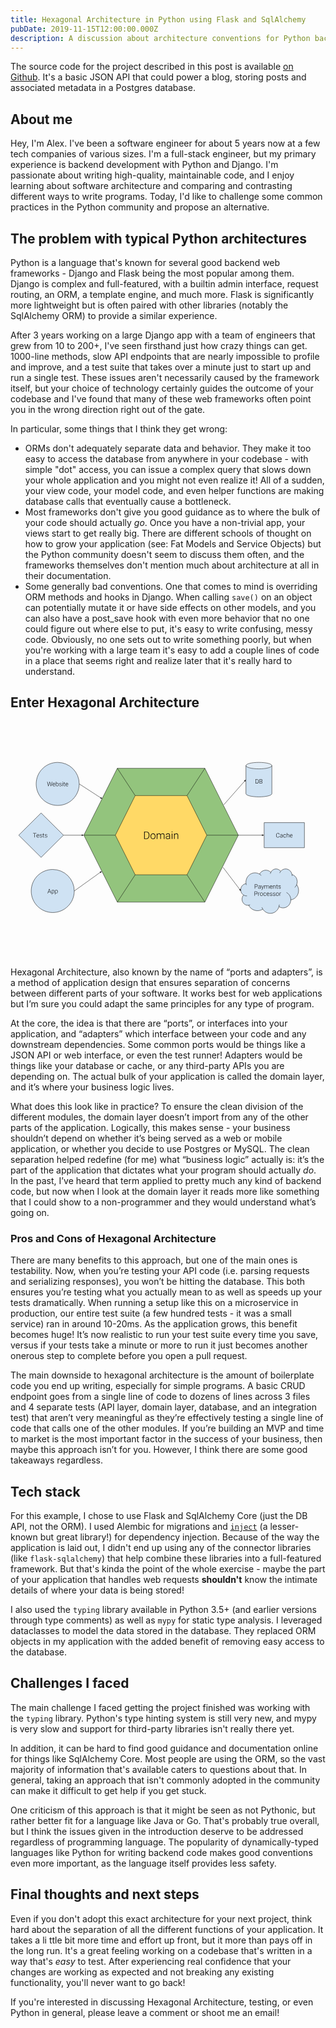 ```yaml
---
title: Hexagonal Architecture in Python using Flask and SqlAlchemy
pubDate: 2019-11-15T12:00:00.000Z
description: A discussion about architecture conventions for Python backends.
---
```


The source code for the project described in this post is available [on Github](https://github.com/alex-grover/hexagonal-architecture-python). It's a basic JSON API that could power a blog, storing posts and associated metadata in a Postgres database.

## About me

Hey, I'm Alex. I've been a software engineer for about 5 years now at a few tech companies of various sizes. I'm a full-stack engineer, but my primary experience is backend development with Python and Django. I'm passionate about writing high-quality, maintainable code, and I enjoy learning about software architecture and comparing and contrasting different ways to write programs. Today, I'd like to challenge some common practices in the Python community and propose an alternative.

## The problem with typical Python architectures

Python is a language that's known for several good backend web frameworks - Django and Flask being the most popular among them. Django is complex and full-featured, with a builtin admin interface, request routing, an ORM, a template engine, and much more. Flask is significantly more lightweight but is often paired with other libraries (notably the SqlAlchemy ORM) to provide a similar experience.

After 3 years working on a large Django app with a team of engineers that grew from 10 to 200+, I've seen firsthand just how crazy things can get. 1000-line methods, slow API endpoints that are nearly impossible to profile and improve, and a test suite that takes over a minute just to start up and run a single test. These issues aren't necessarily caused by the framework itself, but your choice of technology certainly guides the outcome of your codebase and I've found that many of these web frameworks often point you in the wrong direction right out of the gate.

In particular, some things that I think they get wrong:

- ORMs don't adequately separate data and behavior. They make it too easy to access the database from anywhere in your codebase - with simple "dot" access, you can issue a complex query that slows down your whole application and you might not even realize it! All of a sudden, your view code, your model code, and even helper functions are making database calls that eventually cause a bottleneck.
- Most frameworks don't give you good guidance as to where the bulk of your code should actually _go_. Once you have a non-trivial app, your views start to get really big. There are different schools of thought on how to grow your application (see: Fat Models and Service Objects) but the Python community doesn't seem to discuss them often, and the frameworks themselves don't mention much about architecture at all in their documentation.
- Some generally bad conventions. One that comes to mind is overriding ORM methods and hooks in Django. When calling `save()` on an object can potentially mutate it or have side effects on other models, and you can also have a post_save hook with even more behavior that no one could figure out where else to put, it's easy to write confusing, messy code. Obviously, no one sets out to write something poorly, but when you're working with a large team it's easy to add a couple lines of code in a place that seems right and realize later that it's really hard to understand.

## Enter Hexagonal Architecture

<svg viewBox="0 0 960 720" fill="none" stroke-linecap="square" stroke-miterlimit="10" xmlns="http://www.w3.org/2000/svg">
  <clipPath id="a">
    <path d="M0 0h960v720H0V0z"/>
  </clipPath>
  <g clip-path="url(#a)">
    <path fill="none" d="M0 0h960v720H0z"/>
    <path
      fill="#93c47d"
      d="m223.546 346.113 101.968-203.937h266.867l101.968 203.937L592.381 550.05H325.514z"
      fill-rule="evenodd"
    />
    <path
      stroke="#000"
      stroke-linejoin="round"
      stroke-linecap="butt"
      d="m223.546 346.113 101.968-203.937h266.867l101.968 203.937L592.381 550.05H325.514z"
    />
    <path
      fill="#ffd966"
      d="M319.625 346.113 379.97 225.42h157.953l60.346 120.693-60.346 120.693H379.97z"
      fill-rule="evenodd"
    />
    <path
      stroke="#000"
      stroke-linejoin="round"
      stroke-linecap="butt"
      d="M319.625 346.113 379.97 225.42h157.953l60.346 120.693-60.346 120.693H379.97z"
    />
    <path
      fill="#000"
      d="M407.26 357.833v-22.75h6.36q2.796 0 5.015 1.281 2.219 1.266 3.453 3.64 1.25 2.376 1.25 5.407v2.094q0 3.047-1.234 5.406-1.235 2.36-3.485 3.64-2.234 1.282-5.14 1.282h-6.219zm1.922-21.11v19.485h4.312q3.594 0 5.766-2.375 2.172-2.39 2.172-6.453v-2q0-3.922-2.14-6.282-2.141-2.359-5.641-2.375h-4.47zm17.562 12.407q0-2.438.938-4.39.953-1.954 2.672-3.032 1.734-1.094 3.922-1.094 3.375 0 5.468 2.375 2.094 2.36 2.094 6.266v.39q0 2.453-.953 4.422-.938 1.953-2.656 3.016-1.719 1.062-3.922 1.062-3.36 0-5.469-2.359-2.094-2.375-2.094-6.281v-.375zm1.875.515q0 3.032 1.563 4.985 1.578 1.937 4.125 1.937 2.531 0 4.094-1.937 1.578-1.953 1.578-5.14v-.36q0-1.938-.719-3.547-.719-1.61-2.016-2.485-1.297-.89-2.968-.89-2.5 0-4.079 1.969-1.578 1.953-1.578 5.125v.343zm18.782-8.718.062 2.75q.938-1.532 2.344-2.297 1.406-.766 3.125-.766 4 0 5.078 3.281.906-1.578 2.422-2.422 1.515-.859 3.344-.859 5.437 0 5.546 5.938v11.28h-1.875v-11.14q-.015-2.265-.984-3.36-.953-1.093-3.125-1.093-2.016.031-3.406 1.313-1.39 1.265-1.547 3.093v11.188h-1.875v-11.281q-.016-2.172-1.031-3.235-1-1.078-3.094-1.078-1.766 0-3.031 1.016-1.266 1-1.875 2.984v11.594h-1.875v-16.906h1.797zm37.328 16.906q-.281-.797-.36-2.36-.984 1.282-2.515 1.985-1.516.687-3.219.687-2.438 0-3.953-1.359-1.5-1.36-1.5-3.438 0-2.468 2.047-3.906 2.062-1.437 5.734-1.437h3.39v-1.922q0-1.813-1.124-2.844-1.11-1.047-3.25-1.047-1.953 0-3.235 1-1.28 1-1.28 2.406l-1.876-.015q0-2.016 1.875-3.485 1.875-1.484 4.61-1.484 2.828 0 4.453 1.422 1.64 1.406 1.687 3.937v8q0 2.454.516 3.672v.188h-2zm-5.875-1.344q1.875 0 3.344-.906 1.484-.906 2.156-2.422v-3.719h-3.344q-2.797.031-4.375 1.031-1.578.985-1.578 2.72 0 1.421 1.047 2.359 1.062.937 2.75.937zm14.437 1.344h-1.875v-16.906h1.875v16.906zm-2.203-21.797q0-.531.344-.89.344-.376.937-.376.594 0 .938.375.36.36.36.891t-.36.89q-.344.36-.938.36-.593 0-.937-.36-.344-.359-.344-.89zm9.063 4.89.062 2.891q.953-1.562 2.375-2.375 1.422-.828 3.14-.828 2.72 0 4.048 1.531 1.328 1.532 1.343 4.594v11.094h-1.859v-11.11q-.016-2.265-.969-3.375-.937-1.109-3.015-1.109-1.735 0-3.079 1.094-1.328 1.078-1.968 2.922v11.578h-1.86v-16.906h1.782z"
    />
    <path fill="none" d="m325.514 142.176 54.457 83.244"/>
    <path
      stroke="#000"
      stroke-linejoin="round"
      stroke-linecap="butt"
      d="m325.514 142.176 54.457 83.244"
    />
    <path fill="none" d="M223.546 346.113h96.094"/>
    <path
      stroke="#000"
      stroke-linejoin="round"
      stroke-linecap="butt"
      d="M223.546 346.113h96.094"
    />
    <path fill="none" d="m325.514 550.05 54.457-83.244"/>
    <path
      stroke="#000"
      stroke-linejoin="round"
      stroke-linecap="butt"
      d="m325.514 550.05 54.457-83.244"
    />
    <path fill="none" d="m537.924 466.806 54.457 83.244"/>
    <path
      stroke="#000"
      stroke-linejoin="round"
      stroke-linecap="butt"
      d="m537.924 466.806 54.457 83.244"
    />
    <path fill="none" d="M598.27 346.113h96.095"/>
    <path
      stroke="#000"
      stroke-linejoin="round"
      stroke-linecap="butt"
      d="M598.27 346.113h96.095"
    />
    <path fill="none" d="m537.924 225.42 54.457-83.244"/>
    <path
      stroke="#000"
      stroke-linejoin="round"
      stroke-linecap="butt"
      d="m537.924 225.42 54.457-83.244"
    />
    <path
      fill="#cfe2f3"
      d="M717.528 134.102c0 5.458 17.697 9.882 39.527 9.882 21.83 0 39.528-4.424 39.528-9.882v85.402c0 5.458-17.697 9.882-39.528 9.882-21.83 0-39.527-4.424-39.527-9.882z"
      fill-rule="evenodd"
    />
    <path
      fill="#e2edf7"
      d="M717.528 134.102c0-5.457 17.697-9.882 39.527-9.882 21.83 0 39.528 4.425 39.528 9.882 0 5.458-17.697 9.882-39.528 9.882-21.83 0-39.527-4.424-39.527-9.882z"
      fill-rule="evenodd"
    />
    <path
      fill="none"
      d="M796.583 134.102c0 5.458-17.697 9.882-39.528 9.882-21.83 0-39.527-4.424-39.527-9.882 0-5.457 17.697-9.882 39.527-9.882 21.83 0 39.528 4.425 39.528 9.882v85.402c0 5.458-17.697 9.882-39.528 9.882-21.83 0-39.527-4.424-39.527-9.882v-85.402"
    />
    <path
      stroke="#000"
      stroke-linejoin="round"
      stroke-linecap="butt"
      d="M796.583 134.102c0 5.458-17.697 9.882-39.528 9.882-21.83 0-39.527-4.424-39.527-9.882 0-5.457 17.697-9.882 39.527-9.882 21.83 0 39.528 4.425 39.528 9.882v85.402c0 5.458-17.697 9.882-39.528 9.882-21.83 0-39.527-4.424-39.527-9.882v-85.402"
    />
    <path
      fill="#000"
      d="M746.903 188.664v-13.266h3.719q1.625 0 2.906.75 1.297.735 2.016 2.125.734 1.375.734 3.157v1.218q0 1.766-.719 3.141t-2.031 2.125q-1.297.75-3 .75h-3.625zm1.125-12.312v11.359h2.516q2.093 0 3.359-1.375 1.266-1.39 1.266-3.766v-1.172q0-2.28-1.25-3.656-1.25-1.375-3.282-1.39h-2.61zm11.09 12.312v-13.266h3.923q2.125 0 3.218.891 1.11.875 1.11 2.578 0 1.031-.563 1.797-.547.766-1.531 1.078 1.156.266 1.86 1.156.718.875.718 2.032 0 1.75-1.14 2.75-1.126.984-3.157.984h-4.437zm1.126-6.375v5.422h3.36q1.437 0 2.28-.719.844-.734.844-2.047 0-1.234-.812-1.937-.797-.719-2.22-.719h-3.452zm0-.937h3.062q1.406-.032 2.172-.657.766-.64.766-1.843 0-1.282-.797-1.891-.797-.61-2.406-.61h-2.797v5z"
    />
    <path
      fill="#cfe2f3"
      d="M717.727 493.517c-1.42-10.923 3.241-21.737 12.004-27.852 8.763-6.115 20.091-6.459 29.178-.886 3.219-6.351 9.11-10.736 15.892-11.829s13.658 1.236 18.548 6.28c2.742-5.758 8.126-9.627 14.241-10.233 6.116-.607 12.097 2.135 15.822 7.252 4.954-6.104 12.836-8.674 20.235-6.598 7.4 2.076 12.987 8.425 14.345 16.3 6.07 1.734 11.125 6.14 13.86 12.082a23.815 23.815 0 0 1 .405 18.9c5.977 8.145 7.375 18.999 3.672 28.51-3.702 9.511-11.948 16.251-21.66 17.705-.07 8.927-4.744 17.118-12.224 21.416-7.48 4.298-16.597 4.032-23.837-.695-3.083 10.691-11.763 18.558-22.288 20.2-10.525 1.644-21.01-3.23-26.923-12.517-7.25 4.577-15.948 5.896-24.133 3.658-8.185-2.238-15.168-7.843-19.374-15.552-7.407.908-14.57-3.11-17.932-10.062-3.362-6.95-2.208-15.354 2.889-21.039-6.608-4.072-9.98-12.154-8.357-20.03 1.622-7.875 7.872-13.761 15.489-14.588z"
      fill-rule="evenodd"
    />
    <path
      fill="none"
      d="M710.449 528.556c3.118 1.922 6.72 2.794 10.323 2.499m4.719 28.603c1.549-.19 3.068-.592 4.516-1.195m38.988 13.088a29.415 29.415 0 0 1-2.722-5.454m51.935-2.229c.563-1.949.927-3.955 1.087-5.985m34.972-14.735c.073-9.504-5.082-18.205-13.25-22.368m31.238-23.846a22.761 22.761 0 0 1-5.9 8.387m-8.363-39.37c.225 1.307.33 2.634.311 3.961m-34.89-13.662a20.833 20.833 0 0 0-3.023 5.051m-27.041-2.07a19.234 19.234 0 0 0-1.464 4.356m-32.977 1.192a27.693 27.693 0 0 1 5.298 4.227m-46.479 24.511c.196 1.506.505 2.993.925 4.447"
    />
    <path
      stroke="#000"
      stroke-linejoin="round"
      stroke-linecap="butt"
      d="M717.727 493.517c-1.42-10.923 3.241-21.737 12.004-27.852 8.763-6.115 20.091-6.459 29.178-.886 3.219-6.351 9.11-10.736 15.892-11.829s13.658 1.236 18.548 6.28c2.742-5.758 8.126-9.627 14.241-10.233 6.116-.607 12.097 2.135 15.822 7.252 4.954-6.104 12.836-8.674 20.235-6.598 7.4 2.076 12.987 8.425 14.345 16.3 6.07 1.734 11.125 6.14 13.86 12.082a23.815 23.815 0 0 1 .405 18.9c5.977 8.145 7.375 18.999 3.672 28.51-3.702 9.511-11.948 16.251-21.66 17.705-.07 8.927-4.744 17.118-12.224 21.416-7.48 4.298-16.597 4.032-23.837-.695-3.083 10.691-11.763 18.558-22.288 20.2-10.525 1.644-21.01-3.23-26.923-12.517-7.25 4.577-15.948 5.896-24.133 3.658-8.185-2.238-15.168-7.843-19.374-15.552-7.407.908-14.57-3.11-17.932-10.062-3.362-6.95-2.208-15.354 2.889-21.039-6.608-4.072-9.98-12.154-8.357-20.03 1.622-7.875 7.872-13.761 15.489-14.588z"
    />
    <path
      stroke="#000"
      stroke-linejoin="round"
      stroke-linecap="butt"
      d="M710.449 528.556c3.118 1.922 6.72 2.794 10.323 2.499m4.719 28.603c1.549-.19 3.068-.592 4.516-1.195m38.988 13.088a29.415 29.415 0 0 1-2.722-5.454m51.935-2.229c.563-1.949.927-3.955 1.087-5.985m34.972-14.735c.073-9.504-5.082-18.205-13.25-22.368m31.238-23.846a22.761 22.761 0 0 1-5.9 8.387m-8.363-39.37c.225 1.307.33 2.634.311 3.961m-34.89-13.662a20.833 20.833 0 0 0-3.023 5.051m-27.041-2.07a19.234 19.234 0 0 0-1.464 4.356m-32.977 1.192a27.693 27.693 0 0 1 5.298 4.227m-46.479 24.511c.196 1.506.505 2.993.925 4.447"
    />
    <path
      fill="#000"
      d="M745.414 503.557v5.406h-1.125v-13.266h4.516q2.078 0 3.265 1.063 1.203 1.047 1.203 2.906 0 1.86-1.156 2.875-1.14 1.016-3.328 1.016h-3.375zm0-.938h3.39q1.641 0 2.485-.765.86-.782.86-2.172 0-1.375-.86-2.188-.844-.812-2.406-.843h-3.469v5.968zm16.23 6.344q-.156-.469-.203-1.375-.578.75-1.468 1.156-.89.407-1.875.407-1.422 0-2.313-.797-.875-.797-.875-2 0-1.438 1.203-2.282 1.203-.843 3.344-.843h1.969v-1.11q0-1.062-.656-1.672-.641-.609-1.891-.609-1.14 0-1.89.594-.75.578-.75 1.406l-1.094-.016q0-1.171 1.093-2.03 1.094-.86 2.688-.86 1.656 0 2.61.828.952.812.984 2.281v4.672q0 1.438.296 2.14v.11h-1.171zm-3.421-.781q1.093 0 1.953-.531.86-.532 1.25-1.407v-2.172h-1.953q-1.625.016-2.547.594-.922.578-.922 1.594 0 .828.61 1.375.624.547 1.609.547zm10.184-.781 2.875-8.297h1.172l-4.203 11.53-.219.517q-.812 1.796-2.5 1.796-.39 0-.844-.125l-.015-.906.578.047q.797 0 1.281-.39.5-.391.86-1.36l.484-1.328-3.719-9.781h1.188l3.062 8.297zm6.723-8.297.047 1.609q.547-.89 1.36-1.328.828-.453 1.828-.453 2.328 0 2.953 1.906.53-.922 1.406-1.406.89-.5 1.953-.5 3.172 0 3.234 3.453v6.578h-1.093v-6.5q0-1.312-.563-1.953-.562-.64-1.828-.64-1.172.015-1.984.765-.813.734-.907 1.812v6.516h-1.093v-6.578q0-1.266-.594-1.89-.578-.626-1.813-.626-1.015 0-1.765.594-.735.578-1.094 1.734v6.766h-1.094v-9.86h1.047zm19.362 10.047q-1.25 0-2.266-.625-1.015-.625-1.593-1.72-.563-1.109-.563-2.484v-.39q0-1.422.547-2.563.563-1.14 1.547-1.781.984-.656 2.125-.656 1.797 0 2.844 1.219 1.062 1.218 1.062 3.343v.61h-7.031v.218q0 1.672.953 2.797.969 1.11 2.422 1.11.875 0 1.547-.313.672-.328 1.219-1.031l.687.516q-1.203 1.75-3.5 1.75zm-.203-9.297q-1.219 0-2.063.906-.843.89-1.03 2.422h5.921v-.125q-.047-1.422-.812-2.313-.766-.89-2.016-.89zm7.06-.75.047 1.687q.546-.906 1.375-1.375.828-.484 1.843-.484 1.578 0 2.344.89.781.891.797 2.672v6.469h-1.094v-6.484q0-1.313-.562-1.953-.547-.657-1.75-.657-1.016 0-1.797.64-.781.626-1.156 1.704v6.75h-1.079v-9.86h1.032zm10.904-2.516v2.516h2.047v.89h-2.047v6.578q0 .813.297 1.22.297.39 1 .39.266 0 .875-.078l.047.89q-.422.157-1.172.157-1.11 0-1.625-.657-.516-.656-.516-1.922v-6.578h-1.812v-.89h1.812v-2.516h1.094zm10.213 9.875q0-.812-.656-1.297-.657-.5-1.97-.781-1.312-.281-2.03-.64-.72-.36-1.079-.876-.343-.515-.343-1.25 0-1.172.968-1.922.985-.765 2.5-.765 1.657 0 2.641.812 1 .813 1 2.125h-1.094q0-.875-.718-1.437-.72-.578-1.829-.578-1.078 0-1.734.484-.64.469-.64 1.234 0 .735.53 1.141.548.406 1.985.75 1.438.328 2.14.719.72.375 1.063.922.36.53.36 1.297 0 1.25-1.016 2-1 .75-2.625.75-1.719 0-2.797-.829-1.062-.843-1.062-2.125h1.093q.063.97.797 1.5.75.532 1.969.532 1.14 0 1.844-.5.703-.5.703-1.266zM744.95 525.557v5.406h-1.126v-13.266h4.516q2.078 0 3.266 1.063 1.203 1.047 1.203 2.906 0 1.86-1.156 2.875-1.141 1.016-3.329 1.016h-3.375zm0-.938h3.39q1.64 0 2.484-.765.86-.782.86-2.172 0-1.375-.86-2.188-.843-.812-2.406-.843h-3.469v5.968zm14.658-2.578q-.343-.062-.734-.062-1.016 0-1.719.562-.703.563-1.015 1.656v6.766h-1.078v-9.86h1.062l.016 1.563q.875-1.734 2.78-1.734.454 0 .72.11l-.032 1zm.938 3.844q0-1.422.547-2.547.563-1.14 1.563-1.766 1.015-.64 2.28-.64 1.97 0 3.188 1.375 1.235 1.375 1.235 3.656v.234q0 1.422-.563 2.563-.547 1.14-1.547 1.766-1 .625-2.28.625-1.97 0-3.204-1.375-1.219-1.391-1.219-3.672v-.22zm1.094.312q0 1.766.922 2.907.922 1.125 2.406 1.125 1.469 0 2.375-1.125.922-1.141.922-3v-.22q0-1.124-.422-2.062-.406-.937-1.172-1.453-.75-.515-1.734-.515-1.453 0-2.375 1.14-.922 1.14-.922 3v.203zm13.605 4.032q1.14 0 1.906-.641.781-.64.844-1.672h1.047q-.047.906-.578 1.656-.516.735-1.375 1.157-.86.422-1.844.422-1.938 0-3.078-1.344-1.125-1.36-1.125-3.64v-.329q0-1.453.5-2.562.515-1.125 1.468-1.735.954-.61 2.235-.61 1.61 0 2.656.97 1.063.953 1.14 2.53h-1.046q-.078-1.155-.844-1.859-.75-.718-1.906-.718-1.485 0-2.297 1.062-.813 1.063-.813 2.985v.328q0 1.89.813 2.953.812 1.047 2.297 1.047zm9.782.922q-1.25 0-2.265-.625-1.016-.625-1.594-1.72-.563-1.109-.563-2.484v-.39q0-1.422.547-2.563.563-1.14 1.547-1.781.985-.656 2.125-.656 1.797 0 2.844 1.219 1.062 1.218 1.062 3.343v.61h-7.03v.218q0 1.672.952 2.797.969 1.11 2.422 1.11.875 0 1.547-.313.672-.328 1.219-1.031l.687.516q-1.203 1.75-3.5 1.75zm-.203-9.297q-1.219 0-2.062.906-.844.89-1.032 2.422h5.922v-.125q-.047-1.422-.812-2.313-.766-.89-2.016-.89zm11.935 6.609q0-.812-.656-1.297-.657-.5-1.97-.781-1.312-.281-2.03-.64-.72-.36-1.079-.876-.343-.515-.343-1.25 0-1.172.968-1.922.985-.765 2.5-.765 1.657 0 2.641.812 1 .813 1 2.125h-1.094q0-.875-.718-1.437-.72-.578-1.829-.578-1.078 0-1.734.484-.64.469-.64 1.234 0 .735.53 1.141.548.406 1.985.75 1.438.328 2.14.719.72.375 1.063.922.36.53.36 1.297 0 1.25-1.016 2-1 .75-2.625.75-1.719 0-2.797-.829-1.062-.843-1.062-2.125h1.093q.063.97.797 1.5.75.532 1.969.532 1.14 0 1.844-.5.703-.5.703-1.266zm9.446 0q0-.812-.656-1.297-.656-.5-1.969-.781-1.312-.281-2.03-.64-.72-.36-1.079-.876-.344-.515-.344-1.25 0-1.172.969-1.922.984-.765 2.5-.765 1.656 0 2.64.812 1 .813 1 2.125h-1.093q0-.875-.719-1.437-.719-.578-1.828-.578-1.078 0-1.734.484-.641.469-.641 1.234 0 .735.531 1.141.547.406 1.985.75 1.437.328 2.14.719.719.375 1.063.922.36.53.36 1.297 0 1.25-1.016 2-1 .75-2.625.75-1.72 0-2.797-.829-1.063-.843-1.063-2.125h1.094q.062.97.797 1.5.75.532 1.969.532 1.14 0 1.843-.5.703-.5.703-1.266zm2.931-2.578q0-1.422.547-2.547.563-1.14 1.563-1.766 1.015-.64 2.281-.64 1.969 0 3.187 1.375 1.235 1.375 1.235 3.656v.234q0 1.422-.563 2.563-.547 1.14-1.547 1.766-1 .625-2.28.625-1.97 0-3.204-1.375-1.219-1.391-1.219-3.672v-.22zm1.094.312q0 1.766.922 2.907.922 1.125 2.406 1.125 1.469 0 2.375-1.125.922-1.141.922-3v-.22q0-1.124-.422-2.062-.406-.937-1.172-1.453-.75-.515-1.734-.515-1.453 0-2.375 1.14-.922 1.14-.922 3v.203zm14.511-4.156q-.344-.062-.734-.062-1.016 0-1.719.562-.703.563-1.016 1.656v6.766h-1.078v-9.86h1.063l.015 1.563q.875-1.734 2.782-1.734.453 0 .718.11l-.03 1z"
    />
    <path fill="none" d="m650.189 253.181 67.339-76.378"/>
    <path
      stroke="#000"
      stroke-linejoin="round"
      stroke-linecap="butt"
      d="m650.189 253.181 63.37-71.877"
    />
    <path
      fill="#000"
      stroke="#000"
      stroke-linecap="butt"
      d="m714.799 182.396 1.762-4.496-4.24 2.311z"
      fill-rule="evenodd"
    />
    <path fill="none" d="m647.67 444.118 54.71 72.063"/>
    <path
      stroke="#000"
      stroke-linejoin="round"
      stroke-linecap="butt"
      d="m647.67 444.118 51.081 67.284"
    />
    <path
      fill="#000"
      stroke="#000"
      stroke-linecap="butt"
      d="m697.436 512.4 4.06 2.616-1.429-4.613z"
      fill-rule="evenodd"
    />
    <path fill="none" d="m209.438 189.827 70.646 45.7"/>
    <path
      stroke="#000"
      stroke-linejoin="round"
      stroke-linecap="butt"
      d="m209.438 189.827 65.608 42.442"
    />
    <path
      fill="#000"
      stroke="#000"
      stroke-linecap="butt"
      d="m274.15 233.655 4.707 1.079-2.914-3.852z"
      fill-rule="evenodd"
    />
    <path
      fill="#cfe2f3"
      d="M78.226 189.827c0-36.234 29.373-65.607 65.606-65.607a65.606 65.606 0 0 1 65.606 65.607c0 36.233-29.373 65.606-65.606 65.606-36.233 0-65.606-29.373-65.606-65.606z"
      fill-rule="evenodd"
    />
    <path
      stroke="#000"
      stroke-linejoin="round"
      stroke-linecap="butt"
      d="M78.226 189.827c0-36.234 29.373-65.607 65.606-65.607a65.606 65.606 0 0 1 65.606 65.607c0 36.233-29.373 65.606-65.606 65.606-36.233 0-65.606-29.373-65.606-65.606z"
    />
    <path
      fill="#000"
      d="m115.117 193.169.407 2.062.5-1.969 2.89-9.78h1l2.844 9.78.5 1.985.437-2.078 2.391-9.688h1.156l-3.406 13.266h-1.078l-3-10.375-.344-1.313-.328 1.313-3.078 10.375h-1.078l-3.375-13.266h1.14l2.422 9.688zm17.552 3.765q-1.25 0-2.265-.625-1.016-.625-1.594-1.718-.563-1.11-.563-2.485v-.39q0-1.422.547-2.563.563-1.14 1.547-1.781.984-.656 2.125-.656 1.797 0 2.844 1.218 1.062 1.219 1.062 3.344v.61h-7.03v.218q0 1.672.952 2.797.969 1.11 2.422 1.11.875 0 1.547-.313.672-.328 1.219-1.031l.687.515q-1.203 1.75-3.5 1.75zm-.203-9.297q-1.219 0-2.062.907-.844.89-1.032 2.422h5.922v-.125q-.047-1.422-.812-2.313-.766-.89-2.016-.89zm13.966 4.282q0 2.312-1.031 3.672-1.016 1.343-2.735 1.343-2.062 0-3.109-1.531l-.047 1.344h-1.031v-14h1.094v5.578q1.03-1.61 3.078-1.61 1.75 0 2.765 1.329 1.016 1.328 1.016 3.718v.157zm-1.094-.188q0-1.953-.765-3.015-.75-1.063-2.125-1.063-1.047 0-1.782.516-.718.515-1.093 1.515v4.438q.812 1.86 2.89 1.86 1.344 0 2.11-1.063.765-1.063.765-3.188zm9.402 2.516q0-.813-.656-1.297-.656-.5-1.969-.781-1.312-.282-2.031-.641-.719-.36-1.078-.875-.344-.516-.344-1.25 0-1.172.969-1.922.984-.765 2.5-.765 1.656 0 2.64.812 1 .813 1 2.125h-1.093q0-.875-.72-1.437-.718-.579-1.827-.579-1.078 0-1.735.485-.64.469-.64 1.234 0 .735.531 1.14.547.407 1.984.75 1.438.329 2.141.72.719.375 1.062.921.36.532.36 1.297 0 1.25-1.016 2-1 .75-2.625.75-1.719 0-2.797-.828-1.062-.844-1.062-2.125h1.094q.062.969.796 1.5.75.531 1.97.531 1.14 0 1.843-.5.703-.5.703-1.265zm4.76 2.5h-1.095v-9.86h1.094v9.86zm-1.282-12.703q0-.313.203-.532.203-.218.547-.218.344 0 .547.218.203.22.203.532 0 .312-.203.515t-.547.203q-.344 0-.547-.203-.203-.203-.203-.515zm5.931.328v2.515h2.047v.891h-2.047v6.578q0 .813.297 1.219.297.39 1 .39.266 0 .875-.078l.047.891q-.422.156-1.172.156-1.11 0-1.625-.656-.516-.656-.516-1.922v-6.578h-1.812v-.89h1.812v-2.516h1.094zm8.12 12.562q-1.25 0-2.266-.625t-1.594-1.718q-.563-1.11-.563-2.485v-.39q0-1.422.547-2.563.563-1.14 1.547-1.781.984-.656 2.125-.656 1.797 0 2.844 1.218 1.062 1.219 1.062 3.344v.61h-7.03v.218q0 1.672.952 2.797.969 1.11 2.422 1.11.875 0 1.547-.313.672-.328 1.219-1.031l.687.515q-1.203 1.75-3.5 1.75zm-.204-9.297q-1.219 0-2.062.907-.844.89-1.032 2.422h5.922v-.125q-.047-1.422-.812-2.313-.766-.89-2.016-.89z"
    />
    <path
      fill="#cfe2f3"
      d="M63.102 516.181c0-36.233 29.373-65.606 65.607-65.606a65.606 65.606 0 0 1 65.606 65.606c0 36.234-29.373 65.606-65.606 65.606-36.234 0-65.607-29.373-65.607-65.606z"
      fill-rule="evenodd"
    />
    <path
      stroke="#000"
      stroke-linejoin="round"
      stroke-linecap="butt"
      d="M63.102 516.181c0-36.233 29.373-65.606 65.607-65.606a65.606 65.606 0 0 1 65.606 65.606c0 36.234-29.373 65.606-65.606 65.606-36.234 0-65.607-29.373-65.607-65.606z"
    />
    <path
      fill="#000"
      d="M121.388 519.382h-6.032l-1.359 3.72h-1.188l5.032-13.267h1.062l5.016 13.266h-1.156l-1.375-3.719zm-5.688-.953h5.328l-2.656-7.219-2.672 7.22zm17.839-.156q0 2.312-1.016 3.672-1.016 1.344-2.734 1.344-2.016 0-3.094-1.422v5.03H125.6v-13.655h1.016l.062 1.39q1.063-1.562 3.078-1.562 1.766 0 2.766 1.344 1.016 1.328 1.016 3.703v.156zm-1.094-.188q0-1.89-.781-2.984-.766-1.094-2.157-1.094-1 0-1.718.485-.72.484-1.094 1.406v4.719q.39.86 1.11 1.312.734.438 1.734.438 1.375 0 2.14-1.094.766-1.11.766-3.188zm11.433.188q0 2.312-1.016 3.672-1.015 1.344-2.734 1.344-2.016 0-3.094-1.422v5.03h-1.094v-13.655h1.016l.063 1.39q1.062-1.562 3.078-1.562 1.765 0 2.765 1.344 1.016 1.328 1.016 3.703v.156zm-1.094-.188q0-1.89-.781-2.984-.766-1.094-2.156-1.094-1 0-1.72.485-.718.484-1.093 1.406v4.719q.39.86 1.11 1.312.734.438 1.734.438 1.375 0 2.14-1.094.766-1.11.766-3.188z"
    />
    <path fill="none" d="m194.315 516.181 84.094-60.283"/>
    <path
      stroke="#000"
      stroke-linejoin="round"
      stroke-linecap="butt"
      d="m194.315 516.181 79.218-56.788"
    />
    <path
      fill="#000"
      stroke="#000"
      stroke-linecap="butt"
      d="m274.495 460.736 2.726-3.987-4.65 1.302z"
      fill-rule="evenodd"
    />
    <path
      fill="#cfe2f3"
      d="m25.047 346.113 68.22-67.7 68.22 67.7-68.22 67.7z"
      fill-rule="evenodd"
    />
    <path
      stroke="#000"
      stroke-linejoin="round"
      stroke-linecap="butt"
      d="m25.047 346.113 68.22-67.7 68.22 67.7-68.22 67.7z"
    />
    <path
      fill="#000"
      d="M78.829 340.72h-4.547v12.313h-1.11V340.72h-4.546v-.953h10.203v.953zm4.801 12.5q-1.25 0-2.266-.625-1.015-.625-1.593-1.718-.563-1.11-.563-2.485v-.39q0-1.422.547-2.563.563-1.14 1.547-1.781.984-.656 2.125-.656 1.797 0 2.844 1.218 1.062 1.22 1.062 3.344v.61h-7.031v.218q0 1.672.953 2.797.969 1.11 2.422 1.11.875 0 1.547-.313.672-.328 1.219-1.031l.687.515q-1.203 1.75-3.5 1.75zm-.203-9.297q-1.219 0-2.063.907-.843.89-1.03 2.422h5.921v-.125q-.047-1.422-.812-2.313-.766-.89-2.016-.89zm11.935 6.61q0-.813-.657-1.297-.656-.5-1.968-.781-1.313-.282-2.032-.64-.718-.36-1.078-.876-.343-.516-.343-1.25 0-1.172.968-1.922.985-.765 2.5-.765 1.657 0 2.64.812 1 .813 1 2.125H95.3q0-.875-.719-1.437-.718-.579-1.828-.579-1.078 0-1.734.485-.64.469-.64 1.234 0 .735.53 1.14.547.407 1.985.75 1.437.329 2.14.72.72.375 1.063.921.36.532.36 1.297 0 1.25-1.016 2-1 .75-2.625.75-1.719 0-2.797-.828-1.063-.844-1.063-2.125h1.094q.063.969.797 1.5.75.531 1.969.531 1.14 0 1.844-.5.703-.5.703-1.265zm5.227-9.875v2.515h2.047v.891h-2.047v6.578q0 .813.297 1.219.297.39 1 .39.266 0 .875-.078l.047.891q-.422.156-1.172.156-1.109 0-1.625-.656-.515-.656-.515-1.922v-6.578h-1.813v-.89h1.813v-2.516h1.093zm10.213 9.875q0-.813-.656-1.297-.656-.5-1.969-.781-1.312-.282-2.031-.64-.719-.36-1.078-.876-.344-.516-.344-1.25 0-1.172.969-1.922.984-.765 2.5-.765 1.656 0 2.64.812 1 .813 1 2.125h-1.093q0-.875-.719-1.437-.719-.579-1.828-.579-1.078 0-1.734.485-.641.469-.641 1.234 0 .735.531 1.14.547.407 1.985.75 1.437.329 2.14.72.719.375 1.063.921.359.532.359 1.297 0 1.25-1.016 2-1 .75-2.625.75-1.718 0-2.796-.828-1.063-.844-1.063-2.125h1.094q.062.969.797 1.5.75.531 1.968.531 1.141 0 1.844-.5.703-.5.703-1.265z"
    />
    <path fill="none" d="M161.488 346.113h62.047"/>
    <path
      stroke="#000"
      stroke-linejoin="round"
      stroke-linecap="butt"
      d="M161.488 346.113h56.047"
    />
    <path
      fill="#000"
      stroke="#000"
      stroke-linecap="butt"
      d="m217.535 347.765 4.538-1.652-4.538-1.652z"
      fill-rule="evenodd"
    />
    <path
      fill="#cfe2f3"
      d="M772.99 307.85h122.803v76.378H772.99z"
      fill-rule="evenodd"
    />
    <path
      stroke="#000"
      stroke-linejoin="round"
      stroke-linecap="butt"
      d="M772.99 307.85h122.803v76.378H772.99z"
    />
    <path
      fill="#000"
      d="M819.655 348.819q-.218 2.094-1.5 3.219-1.265 1.109-3.375 1.109-1.484 0-2.625-.734-1.125-.75-1.75-2.094-.609-1.36-.625-3.094v-1.719q0-1.781.625-3.14.625-1.36 1.782-2.11 1.156-.75 2.672-.75 2.14 0 3.375 1.157 1.234 1.156 1.421 3.187h-1.125q-.421-3.375-3.671-3.375-1.797 0-2.875 1.344-1.063 1.344-1.063 3.719v1.625q0 2.296 1.031 3.671 1.047 1.36 2.828 1.36 1.75 0 2.641-.844.906-.844 1.11-2.531h1.124zm8.694 4.14q-.156-.468-.203-1.375-.578.75-1.469 1.157-.89.406-1.875.406-1.422 0-2.312-.797-.875-.797-.875-2 0-1.437 1.203-2.281 1.203-.844 3.344-.844h1.968v-1.11q0-1.062-.656-1.671-.64-.61-1.89-.61-1.141 0-1.891.594-.75.578-.75 1.406l-1.094-.015q0-1.172 1.094-2.031 1.094-.86 2.687-.86 1.657 0 2.61.828.953.813.984 2.282v4.671q0 1.438.297 2.141v.11h-1.172zm-3.422-.78q1.094 0 1.953-.532.86-.531 1.25-1.406v-2.172h-1.953q-1.625.015-2.547.594-.921.578-.921 1.593 0 .828.609 1.375.625.547 1.61.547zm10.837.046q1.14 0 1.906-.64.782-.641.844-1.672h1.047q-.047.906-.578 1.656-.516.734-1.375 1.156-.86.422-1.844.422-1.937 0-3.078-1.344-1.125-1.36-1.125-3.64v-.329q0-1.453.5-2.562.516-1.125 1.469-1.734.953-.61 2.234-.61 1.61 0 2.656.969 1.063.953 1.141 2.531h-1.047q-.078-1.156-.844-1.86-.75-.718-1.906-.718-1.484 0-2.297 1.063-.812 1.062-.812 2.984v.328q0 1.89.812 2.953.813 1.047 2.297 1.047zm7.048-7.453q.547-.89 1.375-1.36.844-.484 1.844-.484 1.578 0 2.344.89.781.891.797 2.673v6.468h-1.094v-6.484q0-1.312-.563-1.953-.546-.656-1.75-.656-1.015 0-1.796.64-.782.625-1.157 1.703v6.75h-1.078v-14h1.078v5.813zm12.974 8.375q-1.25 0-2.266-.625t-1.594-1.719q-.562-1.11-.562-2.484v-.39q0-1.423.547-2.563.562-1.141 1.547-1.782.984-.656 2.125-.656 1.796 0 2.843 1.219 1.063 1.219 1.063 3.344v.609h-7.031v.219q0 1.672.953 2.797.968 1.109 2.422 1.109.875 0 1.546-.312.672-.329 1.22-1.032l.687.516q-1.203 1.75-3.5 1.75zm-.203-9.297q-1.22 0-2.063.906-.844.89-1.031 2.422h5.922v-.125q-.047-1.422-.813-2.312-.765-.891-2.015-.891z"
    />
    <path fill="none" d="m694.35 346.113 78.645-.063"/>
    <path
      stroke="#000"
      stroke-linejoin="round"
      stroke-linecap="butt"
      d="m694.35 346.113 72.645-.058"
    />
    <path
      fill="#000"
      stroke="#000"
      stroke-linecap="butt"
      d="m766.996 347.706 4.537-1.655-4.54-1.648z"
      fill-rule="evenodd"
    />
    <path fill="none" d="M92.1 22.816h103.464v53.166H92.1z"/>
    <path
      class="svg-label"
      fill="#000"
      d="M105.897 53.27v9.266h-1.922v-22.75h7.75q3.547 0 5.593 1.813 2.063 1.812 2.063 4.984 0 3.203-1.984 4.953-1.97 1.735-5.72 1.735h-5.78zm0-1.624h5.828q2.797 0 4.265-1.328 1.47-1.329 1.47-3.704 0-2.359-1.47-3.75-1.453-1.406-4.14-1.437h-5.953v10.219zm16.109 2.187q0-2.437.937-4.39.954-1.954 2.672-3.032 1.735-1.093 3.922-1.093 3.375 0 5.469 2.375 2.094 2.359 2.094 6.265v.39q0 2.454-.953 4.423-.938 1.953-2.657 3.015-1.718 1.063-3.922 1.063-3.359 0-5.468-2.36-2.094-2.375-2.094-6.28v-.376zm1.875.516q0 3.031 1.562 4.984 1.579 1.938 4.125 1.938 2.532 0 4.094-1.938 1.578-1.953 1.578-5.14v-.36q0-1.937-.718-3.547-.72-1.61-2.016-2.484-1.297-.89-2.969-.89-2.5 0-4.078 1.968-1.578 1.953-1.578 5.125v.344zm24.89-7.125q-.593-.11-1.265-.11-1.75 0-2.969.985-1.203.969-1.719 2.828v11.61h-1.859V45.63h1.828l.031 2.688q1.485-3 4.766-3 .781 0 1.234.203l-.046 1.703zm6.641-5.922v4.328h3.5v1.531h-3.5v11.266q0 1.406.5 2.094.516.687 1.703.687.47 0 1.516-.156l.078 1.531q-.734.266-2 .266-1.922 0-2.797-1.11-.875-1.125-.875-3.296V47.16h-3.11V45.63h3.11v-4.328h1.875zm17.5 16.937q0-1.39-1.125-2.234-1.11-.844-3.36-1.312-2.25-.485-3.5-1.094-1.234-.625-1.843-1.516-.594-.89-.594-2.156 0-2 1.672-3.297 1.672-1.312 4.281-1.312 2.829 0 4.532 1.406 1.718 1.39 1.718 3.64h-1.875q0-1.484-1.25-2.468-1.234-.985-3.125-.985-1.843 0-2.968.828-1.11.813-1.11 2.125 0 1.266.922 1.97.938.687 3.39 1.265 2.47.578 3.688 1.234 1.235.656 1.828 1.578.594.922.594 2.235 0 2.14-1.734 3.422-1.719 1.28-4.5 1.28-2.953 0-4.797-1.421-1.828-1.438-1.828-3.625h1.875q.11 1.64 1.375 2.562 1.281.907 3.375.907 1.953 0 3.156-.86t1.203-2.172z"
    />
    <path fill="none" d="M672.52 26.549h169.07v45.7H672.52z"/>
    <path
      class="svg-label"
      fill="#000"
      d="M696.676 59.894h-10.328l-2.344 6.375h-2.016l8.61-22.75h1.828l8.61 22.75h-2l-2.36-6.375zm-9.734-1.641h9.125l-4.563-12.39-4.562 12.39zm16.25-.594q0-3.937 1.75-6.265 1.765-2.344 4.78-2.344 3.423 0 5.22 2.703v-9.484h1.859v24h-1.75l-.078-2.25q-1.797 2.562-5.281 2.562-2.922 0-4.72-2.344-1.78-2.36-1.78-6.36v-.218zm1.89.328q0 3.235 1.297 5.11 1.297 1.86 3.656 1.86 3.453 0 4.907-3.048v-7.937q-1.454-3.297-4.875-3.297-2.36 0-3.672 1.86-1.313 1.843-1.313 5.452zm27.313 8.282q-.282-.797-.36-2.36-.984 1.281-2.515 1.985-1.516.687-3.219.687-2.438 0-3.953-1.36-1.5-1.359-1.5-3.437 0-2.469 2.047-3.906 2.062-1.438 5.734-1.438h3.39V54.52q0-1.813-1.124-2.844-1.11-1.047-3.25-1.047-1.953 0-3.235 1-1.28 1-1.28 2.406l-1.876-.015q0-2.016 1.875-3.485 1.875-1.484 4.61-1.484 2.828 0 4.453 1.422 1.64 1.406 1.687 3.937v8q0 2.453.516 3.672v.188h-2zm-5.875-1.344q1.875 0 3.343-.906 1.485-.907 2.157-2.422v-3.72h-3.344q-2.797.032-4.375 1.032-1.578.985-1.578 2.719 0 1.422 1.047 2.36 1.062.937 2.75.937zm25.937-6.938q0 3.953-1.75 6.282-1.75 2.312-4.687 2.312-3.469 0-5.313-2.437v8.625h-1.86V49.362h1.735l.094 2.39q1.828-2.702 5.297-2.702 3.031 0 4.75 2.297 1.734 2.297 1.734 6.375v.265zm-1.875-.328q0-3.234-1.328-5.11-1.328-1.874-3.703-1.874-1.719 0-2.953.828-1.235.828-1.89 2.406v8.11q.671 1.453 1.921 2.218 1.25.766 2.953.766 2.36 0 3.672-1.875 1.328-1.89 1.328-5.469zm8.922-12.625v4.328h3.5v1.532h-3.5v11.265q0 1.406.5 2.094.516.687 1.703.687.469 0 1.516-.156l.078 1.531q-.734.266-2 .266-1.922 0-2.797-1.11-.875-1.124-.875-3.296V50.894h-3.11v-1.532h3.11v-4.328h1.875zm13.922 21.547q-2.156 0-3.906-1.062-1.735-1.063-2.703-2.954-.97-1.906-.97-4.265v-.672q0-2.438.938-4.39.953-1.954 2.641-3.063 1.687-1.125 3.656-1.125 3.078 0 4.875 2.11 1.813 2.093 1.813 5.734v1.046h-12.063v.36q0 2.875 1.64 4.797 1.657 1.906 4.157 1.906 1.5 0 2.64-.547 1.157-.547 2.094-1.75l1.172.89q-2.062 2.985-5.984 2.985zm-.344-15.937q-2.11 0-3.562 1.546-1.438 1.547-1.75 4.157h10.14v-.203q-.078-2.438-1.39-3.97-1.313-1.53-3.438-1.53zm18.14.312q-.593-.11-1.265-.11-1.75 0-2.969.985-1.203.969-1.718 2.828v11.61h-1.86V49.362h1.828l.032 2.688q1.484-3 4.765-3 .782 0 1.235.203l-.047 1.703zm13.079 11.016q0-1.39-1.125-2.235-1.11-.843-3.36-1.312-2.25-.485-3.5-1.094-1.234-.625-1.843-1.516-.594-.89-.594-2.156 0-2 1.672-3.297 1.672-1.312 4.281-1.312 2.828 0 4.531 1.406 1.72 1.39 1.72 3.64h-1.876q0-1.484-1.25-2.468-1.234-.984-3.125-.984-1.844 0-2.969.828-1.109.812-1.109 2.125 0 1.265.922 1.968.937.688 3.39 1.266 2.47.578 3.688 1.234 1.234.657 1.828 1.579.594.921.594 2.234 0 2.14-1.734 3.422-1.72 1.281-4.5 1.281-2.954 0-4.797-1.422-1.828-1.437-1.828-3.625h1.875q.109 1.64 1.375 2.563 1.28.906 3.375.906 1.953 0 3.156-.86 1.203-.859 1.203-2.171z"
    />
  </g>
  <style>
    .svg-label {
      fill: var(--c-text);
    }
  </style>
</svg>

Hexagonal Architecture, also known by the name of “ports and adapters”, is a method of application design that ensures separation of concerns between different parts of your software. It works best for web applications but I’m sure you could adapt the same principles for any type of program.

At the core, the idea is that there are “ports”, or interfaces into your application, and “adapters” which interface between your code and any downstream dependencies. Some common ports would be things like a JSON API or web interface, or even the test runner! Adapters would be things like your database or cache, or any third-party APIs you are depending on. The actual bulk of your application is called the domain layer, and it’s where your business logic lives.

What does this look like in practice? To ensure the clean division of the different modules, the domain layer doesn’t import from any of the other parts of the application. Logically, this makes sense - your business shouldn’t depend on whether it’s being served as a web or mobile application, or whether you decide to use Postgres or MySQL. The clean separation helped redefine (for me) what “business logic” actually is: it’s the part of the application that dictates what your program should actually _do_. In the past, I’ve heard that term applied to pretty much any kind of backend code, but now when I look at the domain layer it reads more like something that I could show to a non-programmer and they would understand what’s going on.

### Pros and Cons of Hexagonal Architecture

There are many benefits to this approach, but one of the main ones is testability. Now, when you’re testing your API code (i.e. parsing requests and serializing responses), you won’t be hitting the database. This both ensures you’re testing what you actually mean to as well as speeds up your tests dramatically. When running a setup like this on a microservice in production, our entire test suite (a few hundred tests - it was a small service) ran in around 10-20ms. As the application grows, this benefit becomes huge! It’s now realistic to run your test suite every time you save, versus if your tests take a minute or more to run it just becomes another onerous step to complete before you open a pull request.

The main downside to hexagonal architecture is the amount of boilerplate code you end up writing, especially for simple programs. A basic CRUD endpoint goes from a single line of code to dozens of lines across 3 files and 4 separate tests (API layer, domain layer, database, and an integration test) that aren’t very meaningful as they’re effectively testing a single line of code that calls one of the other modules. If you’re building an MVP and time to market is the most important factor in the success of your business, then maybe this approach isn’t for you. However, I think there are some good takeaways regardless.

## Tech stack

For this example, I chose to use Flask and SqlAlchemy Core (just the DB API, not the ORM). I used Alembic for migrations and [`inject`](https://github.com/ivankorobkov/python-inject) (a lesser-known but great library!) for dependency injection. Because of the way the application is laid out, I didn't end up using any of the connector libraries (like `flask-sqlalchemy`) that help combine these libraries into a full-featured framework. But that's kinda the point of the whole exercise - maybe the part of your application that handles web requests **shouldn't** know the intimate details of where your data is being stored!

I also used the `typing` library available in Python 3.5+ (and earlier versions through type comments) as well as `mypy` for static type analysis. I leveraged dataclasses to model the data stored in the database. They replaced ORM objects in my application with the added benefit of removing easy access to the database.

## Challenges I faced

The main challenge I faced getting the project finished was working with the `typing` library. Python's type hinting system is still very new, and mypy is very slow and support for third-party libraries isn't really there yet.

In addition, it can be hard to find good guidance and documentation online for things like SqlAlchemy Core. Most people are using the ORM, so the vast majority of information that's available caters to questions about that. In general, taking an approach that isn't commonly adopted in the community can make it difficult to get help if you get stuck.

One criticism of this approach is that it might be seen as not Pythonic, but rather better fit for a language like Java or Go. That's probably true overall, but I think the issues given in the introduction deserve to be addressed regardless of programming language. The popularity of dynamically-typed languages like Python for writing backend code makes good conventions even more important, as the language itself provides less safety.

## Final thoughts and next steps

Even if you don't adopt this exact architecture for your next project, think hard about the separation of all the different functions of your application. It takes a li ttle bit more time and effort up front, but it more than pays off in the long run. It's a great feeling working on a codebase that's written in a way that's _easy_ to test. After experiencing real confidence that your changes are working as expected and not breaking any existing functionality, you'll never want to go back!

If you're interested in discussing Hexagonal Architecture, testing, or even Python in general, please leave a comment or shoot me an email!
